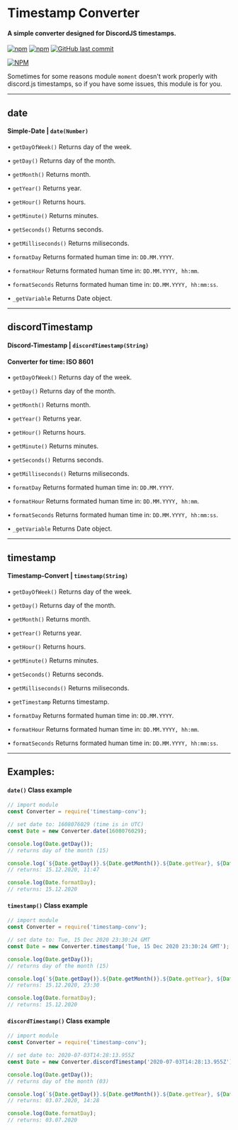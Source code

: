 # Timestamp Converter
#### A simple converter designed for DiscordJS timestamps.
[![npm](https://img.shields.io/npm/v/timestamp-conv)](https://www.npmjs.com/package/timestamp-conv)
[![npm](https://img.shields.io/npm/dt/timestamp-conv)](https://www.npmjs.com/package/timestamp-conv)
[![GitHub last commit](https://img.shields.io/github/last-commit/Czekin/timestampConv)](https://github.com/Czekin/timestampConv)

[![NPM](https://nodei.co/npm/timestamp-conv.png?downloads=true&downloadRank=true&stars=true)](https://nodei.co/npm/timestamp-conv/)

Sometimes for some reasons module `moment` doesn't work properly with discord.js timestamps, so if you have some issues, this module is for you.

---

## date
#### Simple-Date | **`date(Number)`**
• `getDayOfWeek()` Returns day of the week.

• `getDay()` Returns day of the month.

• `getMonth()` Returns month.

• `getYear()` Returns year.

• `getHour()` Returns hours.

• `getMinute()` Returns minutes.

• `getSeconds()` Returns seconds.

• `getMilliseconds()` Returns miliseconds.

• `formatDay` Returns formated human time in: `DD.MM.YYYY`.

• `formatHour` Returns formated human time in: `DD.MM.YYYY, hh:mm`.

• `formatSeconds` Returns formated human time in: `DD.MM.YYYY, hh:mm:ss`.

• `_getVariable` Returns Date object.

---

## discordTimestamp
#### Discord-Timestamp | **`discordTimestamp(String)`**
#### Converter for time: ISO 8601
• `getDayOfWeek()` Returns day of the week.

• `getDay()` Returns day of the month.

• `getMonth()` Returns month.

• `getYear()` Returns year.

• `getHour()` Returns hours.

• `getMinute()` Returns minutes.

• `getSeconds()` Returns seconds.

• `getMilliseconds()` Returns miliseconds.

• `formatDay` Returns formated human time in: `DD.MM.YYYY`.

• `formatHour` Returns formated human time in: `DD.MM.YYYY, hh:mm`.

• `formatSeconds` Returns formated human time in: `DD.MM.YYYY, hh:mm:ss`.

• `_getVariable` Returns Date object.

---

## timestamp
#### Timestamp-Convert | **`timestamp(String)`**
• `getDayOfWeek()` Returns day of the week.

• `getDay()` Returns day of the month.

• `getMonth()` Returns month.

• `getYear()` Returns year.

• `getHour()` Returns hours.

• `getMinute()` Returns minutes.

• `getSeconds()` Returns seconds.

• `getMilliseconds()` Returns miliseconds.

• `getTimestamp` Returns timestamp.

• `formatDay` Returns formated human time in: `DD.MM.YYYY`.

• `formatHour` Returns formated human time in: `DD.MM.YYYY, hh:mm`.

• `formatSeconds` Returns formated human time in: `DD.MM.YYYY, hh:mm:ss`.

---

## Examples:
#### `date()` Class example
```js
// import module
const Converter = require('timestamp-conv');

// set date to: 1608076029 (time is in UTC)
const Date = new Converter.date(1608076029);

console.log(Date.getDay());
// returns day of the month (15)

console.log(`${Date.getDay()}.${Date.getMonth()}.${Date.getYear}, ${Date.getHour()}:${Date.getMinute}`);
// returns: 15.12.2020, 11:47

console.log(Date.formatDay);
// returns: 15.12.2020
```
#### `timestamp()` Class example
```js
// import module
const Converter = require('timestamp-conv');

// set date to: Tue, 15 Dec 2020 23:30:24 GMT
const Date = new Converter.timestamp('Tue, 15 Dec 2020 23:30:24 GMT');

console.log(Date.getDay());
// returns day of the month (15)

console.log(`${Date.getDay()}.${Date.getMonth()}.${Date.getYear}, ${Date.getHour()}:${Date.getMinute}`);
// returns: 15.12.2020, 23:30

console.log(Date.formatDay);
// returns: 15.12.2020
```
#### `discordTimestamp()` Class example
```js
// import module
const Converter = require('timestamp-conv');

// set date to: 2020-07-03T14:28:13.955Z
const Date = new Converter.discordTimestamp('2020-07-03T14:28:13.955Z');

console.log(Date.getDay());
// returns day of the month (03)

console.log(`${Date.getDay()}.${Date.getMonth()}.${Date.getYear}, ${Date.getHour()}:${Date.getMinute}`);
// returns: 03.07.2020, 14:28

console.log(Date.formatDay);
// returns: 03.07.2020
```
